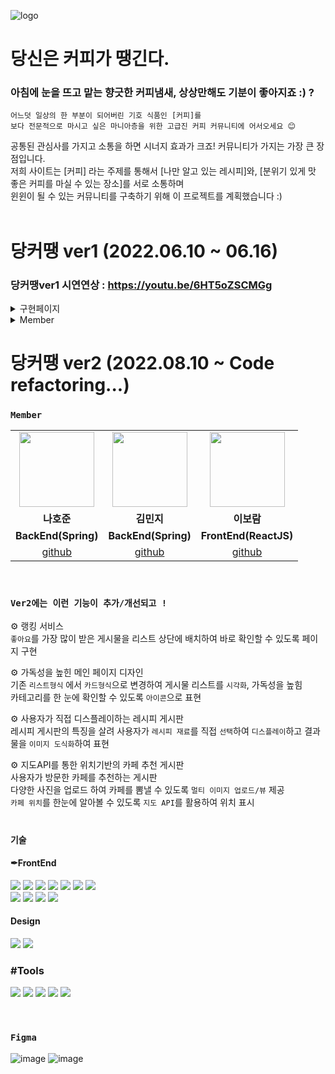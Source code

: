 
![logo](https://user-images.githubusercontent.com/93433413/184174456-b83a3d88-0d9b-48f6-ad8f-01009ed2f87e.png)



# 당신은 커피가 땡긴다. 

### 아침에 눈을 뜨고 맡는 향긋한 커피냄새, 상상만해도 기분이 좋아지죠 :) ?

    어느덧 일상의 한 부분이 되어버린 기호 식품인 [커피]를
    보다 전문적으로 마시고 싶은 마니아층을 위한 고급진 커피 커뮤니티에 어서오세요 😊

공통된 관심사를 가지고 소통을 하면 시너지 효과가 크죠!  커뮤니티가 가지는 가장 큰 장점입니다.<br>
저희 사이트는 [커피] 라는 주제를 통해서 [나만 알고 있는 레시피]와, [분위기 있게 맛 좋은 커피를 마실 수 있는 장소]를 서로 소통하며 <br>
윈윈이 될 수 있는 커뮤니티를 구축하기 위해 이 프로젝트를 계획했습니다 :)
<br><br>
# 당커땡 ver1 (2022.06.10 ~ 06.16)

### 당커땡ver1 시연연상 : https://youtu.be/6HT5oZSCMGg

<details>
<summary>구현페이지</summary>
<div markdown="1">
<br/>
<img src="https://user-images.githubusercontent.com/93433413/184173998-ce234a2e-2161-4c6f-8770-1c0a1b7ad38f.png"/>
</div>
</details>

<details>
<summary>Member</summary>
<div markdown="1">
<br/>

<table>
  <tr>
    <td align="center"><img src="https://avatars.githubusercontent.com/u/105043351?v=4" width="120px"/></td>
    <td align="center"><img src="https://avatars.githubusercontent.com/u/85613861?v=4" width="120px"/></td>
    <td align="center"><img src="https://avatars.githubusercontent.com/u/82041804?v=4" width="120px"/></td>
    <td align="center"><img src="https://avatars.githubusercontent.com/u/93433413?v=4" width="120px"/></td>
  <tr>
    <td align="center"><strong>나호준</strong></td>
    <td align="center"><strong>김민지</strong></td>
    <td align="center"><strong>김형준</strong></td>
    <td align="center"><strong>이보람</strong></td>
  </tr>
  <tr>
      <td align="center"><b>BackEnd(Spring)</b></td>
      <td align="center"><b>BackEnd(Spring)</b></td>
      <td align="center"><b>BackEnd(Spring)</b></td>
      <td align="center"><b>FrontEnd(ReactJS)</b></td>
  </tr>
    <tr>
      <td align="center"><a href="https://github.com/na991223" target='_blank'>github</a></td>
      <td align="center"><a href="https://github.com/Java-kokyu" target='_blank'>github</a></td>
      <td align="center"><a href="https://github.com/Kim-HJ1986" target='_blank'>github</a></td>
      <td align="center"><a href="https://github.com/epppo" target='_blank'>github</a></td>
  </tr>
</table>
</div>
</details>

# 당커땡 ver2 (2022.08.10 ~ Code refactoring...)

### `Member` <br>

<table>
  <tr>
    <td align="center"><img src="https://avatars.githubusercontent.com/u/105043351?v=4" width="120px"/></td>
    <td align="center"><img src="https://avatars.githubusercontent.com/u/85613861?v=4" width="120px"/></td>
    <td align="center"><img src="https://avatars.githubusercontent.com/u/93433413?v=4" width="120px"/></td>
  <tr>
    <td align="center"><strong>나호준</strong></td>
    <td align="center"><strong>김민지</strong></td>
    <td align="center"><strong>이보람</strong></td>
  </tr>
  <tr>
      <td align="center"><b>BackEnd(Spring)</b></td>
      <td align="center"><b>BackEnd(Spring)</b></td>
      <td align="center"><b>FrontEnd(ReactJS)</b></td>
  </tr>
    <tr>
      <td align="center"><a href="https://github.com/na991223" target='_blank'>github</a></td>
      <td align="center"><a href="https://github.com/Java-kokyu" target='_blank'>github</a></td>
      <td align="center"><a href="https://github.com/epppo" target='_blank'>github</a></td>
  </tr>
</table>

<br>

###  `Ver2에는 이런 기능이 추가/개선되고 !`

⚙ 랭킹 서비스<br> 
`좋아요`를 가장 많이 받은 게시물을 리스트 상단에 배치하여 바로 확인할 수 있도록 페이지 구현 

⚙ 가독성을 높힌 메인 페이지 디자인<br>
기존 `리스트형식` 에서 `카드형식`으로 변경하여 게시물 리스트를 `시각화`, 가독성을 높힘<br>
카테고리를 한 눈에 확인할 수 있도록 `아이콘`으로 표현

⚙ 사용자가 직접 디스플레이하는 레시피 게시판<br>
레시피 게시판의 특징을 살려 사용자가 `레시피 재료`를 직접 `선택`하여 `디스플레이`하고 결과물을 `이미지 도식화`하여 표현

⚙ 지도API를 통한 위치기반의 카페 추천 게시판<br>
사용자가 방문한 카페를 추천하는 게시판<br>
다양한 사진을 업로드 하여 카페를 뽐낼 수 있도록 `멀티 이미지 업로드/뷰` 제공 <br>
`카페 위치`를 한눈에 알아볼 수 있도록 `지도 API`를 활용하여 위치 표시 <br><br>


### `기술`

#### ✒FrontEnd

<p>
<img src="https://img.shields.io/badge/javascript-F7DF1E?style=for-the-badge&logo=javascript&logoColor=black">
<img src="https://img.shields.io/badge/html5-E34F26?style=for-the-badge&logo=html5&logoColor=white">
<img src="https://img.shields.io/badge/css-1572B6?style=for-the-badge&logo=css3&logoColor=white">
<img src="https://img.shields.io/badge/React-61DAFB?style=for-the-badge&logo=react&logoColor=black">
<img src="https://img.shields.io/badge/redux-764ABC?style=for-the-badge&logo=react&logoColor=black">
<img src="https://img.shields.io/badge/axios-007CE2?style=for-the-badge&logo=axios&logoColor=white">
<img src="https://img.shields.io/badge/reactrouterdom-CA4245?style=for-the-badge&logo=reactrouterdom&logoColor=white">
</br>
<img src="https://img.shields.io/badge/styled--components-DB7093?style=for-the-badge&logo=styledcomponents&logoColor=white">
<img src="https://img.shields.io/badge/amazonaws-232F3E?style=for-the-badge&logo=amazonaws&logoColor=white">
<img src="https://img.shields.io/badge/route53-F7A81B?style=for-the-badge&logo=route53&logoColor=white">
<img src="https://img.shields.io/badge/Kakao Map Api-F3DC00?style=for-the-badge&logo=KaKao Map Api&logoColor=white">
</br>
</p>

#### **Design**

<p>
<img src="https://img.shields.io/badge/Figma-F24E1E?style=for-the-badge&logo=Figma&logoColor=white"/>
<img src="https://img.shields.io/badge/zeplin-FDBD39?style=for-the-badge&logo=zeplin&logoColor=FDBD39"/>
</p>

### #**Tools**

<p>
<img src="https://img.shields.io/badge/VSCode-007ACC?style=for-the-badge&logo=Visual Studio Code&logoColor=white"/>
<img src="https://img.shields.io/badge/Git-F05032?style=for-the-badge&logo=Git&logoColor=white"/>
<img src="https://img.shields.io/badge/Github-181717?style=for-the-badge&logo=github&logoColor=white">
<img src="https://img.shields.io/badge/Notion-000000?style=for-the-badge&logo=Notion&logoColor=white">
<img src="https://img.shields.io/badge/Slack-4A154B?style=for-the-badge&logo=Slack&logoColor=white"/>
<br>
</p>

<br>


### `Figma`

![image](https://user-images.githubusercontent.com/93433413/184174093-e74a5240-2ec2-4d89-858b-2c0705f8c59c.png)
![image](https://user-images.githubusercontent.com/93433413/184174119-be4f5c11-a070-474b-957d-7fda2412ad4f.png)







